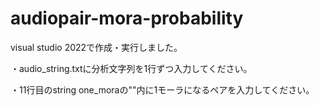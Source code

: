 # audiopair-mora-probability

visual studio 2022で作成・実行しました。

・audio_string.txtに分析文字列を1行ずつ入力してください。

・11行目のstring one_moraの""内に1モーラになるペアを入力してください。
